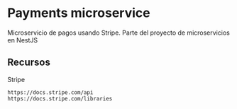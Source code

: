# Payments microservice

Microservicio de pagos usando Stripe.
Parte del proyecto de microservicios en NestJS


## Recursos

Stripe
```
https://docs.stripe.com/api
https://docs.stripe.com/libraries
```